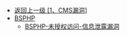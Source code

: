 - [返回上一级 [1、CMS漏洞]](/1、CMS漏洞)
- [BSPHP](/1、CMS漏洞/BSPHP/)
  - [BSPHP-未授权访问-信息泄露漏洞](/1、CMS漏洞/BSPHP/BSPHP-未授权访问-信息泄露漏洞.md)
